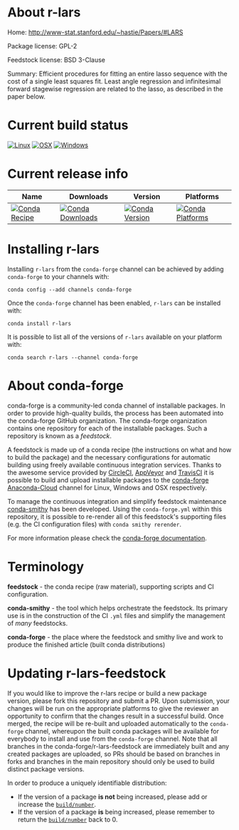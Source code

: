 About r-lars
============

Home: http://www-stat.stanford.edu/~hastie/Papers/#LARS

Package license: GPL-2

Feedstock license: BSD 3-Clause

Summary: Efficient procedures for fitting an entire lasso sequence with the cost of a single least squares fit. Least angle regression and infinitesimal forward stagewise regression are related to the lasso, as described in the paper below.



Current build status
====================

[![Linux](https://img.shields.io/circleci/project/github/conda-forge/r-lars-feedstock/master.svg?label=Linux)](https://circleci.com/gh/conda-forge/r-lars-feedstock)
[![OSX](https://img.shields.io/travis/conda-forge/r-lars-feedstock/master.svg?label=macOS)](https://travis-ci.org/conda-forge/r-lars-feedstock)
[![Windows](https://img.shields.io/appveyor/ci/conda-forge/r-lars-feedstock/master.svg?label=Windows)](https://ci.appveyor.com/project/conda-forge/r-lars-feedstock/branch/master)

Current release info
====================

| Name | Downloads | Version | Platforms |
| --- | --- | --- | --- |
| [![Conda Recipe](https://img.shields.io/badge/recipe-r--lars-green.svg)](https://anaconda.org/conda-forge/r-lars) | [![Conda Downloads](https://img.shields.io/conda/dn/conda-forge/r-lars.svg)](https://anaconda.org/conda-forge/r-lars) | [![Conda Version](https://img.shields.io/conda/vn/conda-forge/r-lars.svg)](https://anaconda.org/conda-forge/r-lars) | [![Conda Platforms](https://img.shields.io/conda/pn/conda-forge/r-lars.svg)](https://anaconda.org/conda-forge/r-lars) |

Installing r-lars
=================

Installing `r-lars` from the `conda-forge` channel can be achieved by adding `conda-forge` to your channels with:

```
conda config --add channels conda-forge
```

Once the `conda-forge` channel has been enabled, `r-lars` can be installed with:

```
conda install r-lars
```

It is possible to list all of the versions of `r-lars` available on your platform with:

```
conda search r-lars --channel conda-forge
```


About conda-forge
=================

conda-forge is a community-led conda channel of installable packages.
In order to provide high-quality builds, the process has been automated into the
conda-forge GitHub organization. The conda-forge organization contains one repository
for each of the installable packages. Such a repository is known as a *feedstock*.

A feedstock is made up of a conda recipe (the instructions on what and how to build
the package) and the necessary configurations for automatic building using freely
available continuous integration services. Thanks to the awesome service provided by
[CircleCI](https://circleci.com/), [AppVeyor](https://www.appveyor.com/)
and [TravisCI](https://travis-ci.org/) it is possible to build and upload installable
packages to the [conda-forge](https://anaconda.org/conda-forge)
[Anaconda-Cloud](https://anaconda.org/) channel for Linux, Windows and OSX respectively.

To manage the continuous integration and simplify feedstock maintenance
[conda-smithy](https://github.com/conda-forge/conda-smithy) has been developed.
Using the ``conda-forge.yml`` within this repository, it is possible to re-render all of
this feedstock's supporting files (e.g. the CI configuration files) with ``conda smithy rerender``.

For more information please check the [conda-forge documentation](https://conda-forge.org/docs/).

Terminology
===========

**feedstock** - the conda recipe (raw material), supporting scripts and CI configuration.

**conda-smithy** - the tool which helps orchestrate the feedstock.
                   Its primary use is in the construction of the CI ``.yml`` files
                   and simplify the management of *many* feedstocks.

**conda-forge** - the place where the feedstock and smithy live and work to
                  produce the finished article (built conda distributions)


Updating r-lars-feedstock
=========================

If you would like to improve the r-lars recipe or build a new
package version, please fork this repository and submit a PR. Upon submission,
your changes will be run on the appropriate platforms to give the reviewer an
opportunity to confirm that the changes result in a successful build. Once
merged, the recipe will be re-built and uploaded automatically to the
`conda-forge` channel, whereupon the built conda packages will be available for
everybody to install and use from the `conda-forge` channel.
Note that all branches in the conda-forge/r-lars-feedstock are
immediately built and any created packages are uploaded, so PRs should be based
on branches in forks and branches in the main repository should only be used to
build distinct package versions.

In order to produce a uniquely identifiable distribution:
 * If the version of a package **is not** being increased, please add or increase
   the [``build/number``](https://conda.io/docs/user-guide/tasks/build-packages/define-metadata.html#build-number-and-string).
 * If the version of a package **is** being increased, please remember to return
   the [``build/number``](https://conda.io/docs/user-guide/tasks/build-packages/define-metadata.html#build-number-and-string)
   back to 0.
